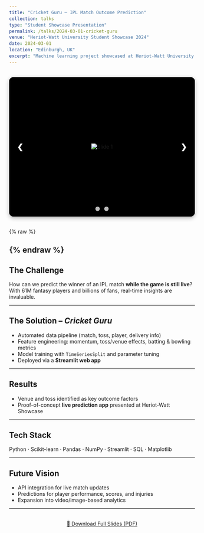 ```yaml
---
title: "Cricket Guru – IPL Match Outcome Prediction"
collection: talks
type: "Student Showcase Presentation"
permalink: /talks/2024-03-01-cricket-guru
venue: "Heriot-Watt University Student Showcase 2024"
date: 2024-03-01
location: "Edinburgh, UK"
excerpt: "Machine learning project showcased at Heriot-Watt University to predict IPL match outcomes in real-time using ball-by-ball data, feature engineering, and a Streamlit app."
---
```


<!-- 📸 Apple-style slideshow -->
<div class="slider-wrapper">
  <div class="slides">
    <div class="slide"><img src="/images/talks-slide1.jpg" alt="Slide 1"></div>
    <div class="slide"><img src="/images/talks-slide2.jpg" alt="Slide 2"></div>
  </div>

  <!-- arrows -->
  <div class="prev" onclick="plusSlides(-1)">&#10094;</div>
  <div class="next" onclick="plusSlides(1)">&#10095;</div>

  <!-- dots -->
  <div class="dots">
    <span class="dot" onclick="currentSlide(1)"></span>
    <span class="dot" onclick="currentSlide(2)"></span>
  </div>
</div>

<style>
.slider-wrapper {
  position: relative;
  max-width: 900px;
  margin: 2rem auto;
  aspect-ratio: 4/3;     /* responsive 4:3 container */
  background: #000;
  border-radius: 12px;
  overflow: hidden;
  box-shadow: 0 4px 12px rgba(0,0,0,0.3);
}
.slides {
  display: flex;
  width: 100%;
  height: 100%;
  transition: transform 0.6s ease;
}
.slide {
  min-width: 100%;
  height: 100%;
  display: flex;
  justify-content: center;
  align-items: center;
  background: #000;
}
.slide img {
  max-width: 100%;
  max-height: 100%;
  object-fit: contain;   /* no crop, black bars if needed */
}

/* arrows */
.prev, .next {
  cursor: pointer;
  position: absolute;
  top: 50%;
  transform: translateY(-50%);
  width: 40px;
  height: 40px;
  display: flex;
  align-items: center;
  justify-content: center;
  color: white;
  font-weight: bold;
  font-size: 20px;
  transition: opacity 0.4s, background 0.3s;
  border-radius: 50%;
  background: rgba(0,0,0,0.4);
  user-select: none;
}
.prev { left: 10px; }
.next { right: 10px; }
.prev:hover, .next:hover {
  background: rgba(0,0,0,0.8);
}

/* hidden arrows */
.hidden {
  opacity: 0;
  pointer-events: none;
}

/* dots */
.dots {
  text-align: center;
  position: absolute;
  bottom: 12px;
  width: 100%;
}
.dot {
  cursor: pointer;
  height: 12px;
  width: 12px;
  margin: 0 4px;
  background-color: #bbb;
  border-radius: 50%;
  display: inline-block;
  transition: background-color 0.6s;
}
.active, .dot:hover {
  background-color: #717171;
}
</style>

{% raw %}
<script>
let slideIndex = 1;
showSlides(slideIndex);

function plusSlides(n) { showSlides(slideIndex += n); }
function currentSlide(n) { showSlides(slideIndex = n); }

function showSlides(n) {
  let slides = document.getElementsByClassName("slide");
  let dots = document.getElementsByClassName("dot");
  let prev = document.querySelector(".prev");
  let next = document.querySelector(".next");

  if (n > slides.length) { slideIndex = slides.length; }
  if (n < 1) { slideIndex = 1; }

  for (let i = 0; i < slides.length; i++) {
    slides[i].style.display = "none";
  }
  for (let i = 0; i < dots.length; i++) {
    dots[i].className = dots[i].className.replace(" active", "");
  }

  slides[slideIndex-1].style.display = "flex";
  dots[slideIndex-1].className += " active";

  // fade arrows depending on position
  if (slideIndex === 1) {
    prev.classList.add("hidden");
  } else {
    prev.classList.remove("hidden");
  }
  if (slideIndex === slides.length) {
    next.classList.add("hidden");
  } else {
    next.classList.remove("hidden");
  }
}

// auto-play like Apple
setInterval(() => { 
  if (slideIndex < document.getElementsByClassName("slide").length) {
    plusSlides(1);
  } else {
    slideIndex = 1;
    showSlides(slideIndex);
  }
}, 5000);
</script>
{% endraw %}
---

## The Challenge  
How can we predict the winner of an IPL match **while the game is still live**?  
With 61M fantasy players and billions of fans, real-time insights are invaluable.  

---

## The Solution – *Cricket Guru*  
- Automated data pipeline (match, toss, player, delivery info)  
- Feature engineering: momentum, toss/venue effects, batting & bowling metrics  
- Model training with `TimeSeriesSplit` and parameter tuning  
- Deployed via a **Streamlit web app**  

---

## Results  
- Venue and toss identified as key outcome factors  
- Proof-of-concept **live prediction app** presented at Heriot-Watt Showcase  

---

## Tech Stack  
Python · Scikit-learn · Pandas · NumPy · Streamlit · SQL · Matplotlib  

---

## Future Vision  
- API integration for live match updates  
- Predictions for player performance, scores, and injuries  
- Expansion into video/image-based analytics  

---

<div style="text-align: center; margin-top: 2rem;">
  <a href="/files/CricketGuru.pdf" class="btn btn--large btn--primary" target="_blank">
    📑 Download Full Slides (PDF)
  </a>
</div>
